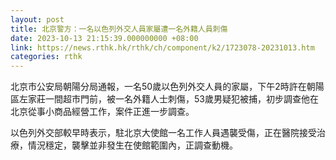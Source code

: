 ```yaml
---
layout: post
title: 北京警方：一名以色列外交人員家屬遭一名外籍人員刺傷
date: 2023-10-13 21:15:39.000000000 +08:00
link: https://news.rthk.hk/rthk/ch/component/k2/1723078-20231013.htm
categories: rthk
---
```


北京市公安局朝陽分局通報，一名50歲以色列外交人員的家屬，下午2時許在朝陽區左家莊一間超市門前，被一名外籍人士刺傷，53歲男疑犯被捕，初步調查他在北京從事小商品經營工作，案件正進一步調查。

以色列外交部較早時表示，駐北京大使館一名工作人員遇襲受傷，正在醫院接受治療，情況穩定，襲擊並非發生在使館範圍內，正調查動機。
